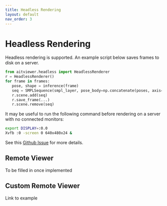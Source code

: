 ```yaml
---
title: Headless Rendering
layout: default
nav_order: 3
---
```


# Headless Rendering
Headless rendering is supported. An example script below saves frames to disk on a server. 

```python
from aitviewer.headless import HeadlessRenderer
r = HeadlessRenderer()
for frame in frames:
   pose, shape = inference(frame)
   seq = SMPLSequence(smpl_layer, pose_body=np.concatenate(poses, axis=0), betas=np.concatenate(shapes, axis=0)
   r.scene.add(seq)
   r.save_frame(...)
   r.scene.remove(seq)
```

It may be useful to run the following command before rendering on a server with no connected monitors:
```bash
export DISPLAY=:0.0
Xvfb :0 -screen 0 640x480x24 &
```

See this [Github Issue](https://github.com/eth-ait/aitviewer/issues/10) for more details.


## Remote Viewer
To be filled in once implemented

## Custom Remote Viewer
Link to example